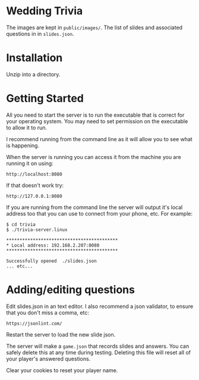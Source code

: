 Wedding Trivia
==============

The images are kept in `public/images/`.
The list of slides and associated questions in in `slides.json`.


Installation
============

Unzip into a directory. 



Getting Started
===============

All you need to start the server is to run the executable that is correct for your operating system.
You may need to set permission on the executable to allow it to run.

I recommend running from the command line as it will allow you to see what is happening.

When the server is running you can access it from the machine you are running it on using:

    http://localhost:8080

If that doesn't work try:

    http://127.0.0.1:8080

If you are running from the command line the server will output it's local address too that you can use to connect from your phone, etc. For example:

    $ cd trivia
    $ ./trivia-server.linux 

    ******************************************
    * Local address: 192.168.2.207:8080
    ******************************************

    Successfully opened  ./slides.json
    ... etc...


Adding/editing questions
========================

Edit slides.json in an text editor. I also recommend a json validator, to ensure that you don't miss a comma, etc:

    https://jsonlint.com/

Restart the server to load the new slide json.

The server will make a `game.json` that records slides and answers. You can safely delete this at any time during testing. Deleting this file will reset all of your player's answered questions.

Clear your cookies to reset your player name.

